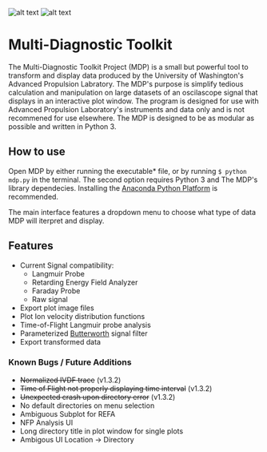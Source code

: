 ![alt text](https://raw.githubusercontent.com/hansmrtn/Multi-Diagnostic-Plotter/master/assets/ic_aplotter.png)
![alt text](https://i.imgur.com/sX4OC3z.png)
# Multi-Diagnostic Toolkit

The Multi-Diagnostic Toolkit Project (MDP) is a small but powerful tool to transform and display data produced by the University of Washington's Advanced Propulsion Labratory. The MDP's purpose is simplify tedious calculation and manipulation on large datasets of an oscilascope signal that displays in an interactive plot window. The program is designed for use with Advanced Propulsion Laboratory's instruments and data only and is not recommened for use elsewhere. The MDP is designed to be as modular as possible and written in Python 3. 

## How to use

Open MDP by either running the executable* file, or by running `$ python mdp.py` in the terminal. The second option requires Python 3 and The MDP's library dependecies. Installing the [Anaconda Python Platform](https://www.anaconda.com/download/) is recommended. 

The main interface features a dropdown menu to choose what type of data MDP will iterpret and display.  

## Features
- Current Signal compatibility:
    - Langmuir Probe
    - Retarding Energy Field Analyzer
    - Faraday Probe
    - Raw signal 
- Export plot image files
- Plot Ion velocity distribution functions
- Time-of-Flight Langmuir probe analysis
- Parameterized [Butterworth](https://en.wikipedia.org/wiki/Butterworth_filter) signal filter
- Export transformed data

### Known Bugs / Future Additions
- ~~Normalized IVDF trace~~ (v1.3.2)
- ~~Time of Flight not properly displaying time interval~~ (v1.3.2)
- ~~Unexpected crash upon directory error~~ (v1.3.2)
- No default directories on menu selection
- Ambiguous Subplot for REFA
- NFP Analysis UI
- Long directory title in plot window for single plots
- Ambigous UI Location -> Directory
###
